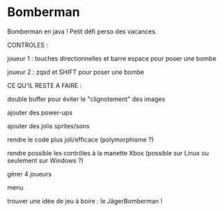 # Bomberman
Bomberman en java ! Petit défi perso des vacances. 

CONTROLES :
  
  joueur 1 : touches directionnelles et barre espace pour poser une bombe
  
  joueur 2 : zqsd et SHIFT pour poser une bombe


CE QU'IL RESTE A FAIRE : 

  double buffer pour éviter le "clignotement" des images 

  ajouter des power-ups
  
  ajouter des jolis sprites/sons
  
  rendre le code plus joli/efficace (polymorphisme ?)
  
  rendre possible les contrôles à la manette Xbox (possible sur Linux ou seulement sur Windows ?)
  
  gérer 4 joueurs
  
  menu
  
  trouver une idée de jeu à boire : le JägerBomberman !
